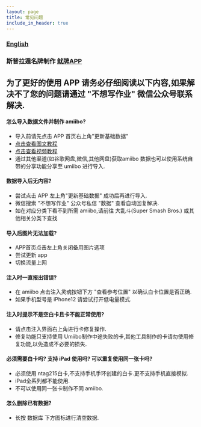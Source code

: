 ```yaml
---
layout: page
title: 常见问题
include_in_header: true
---
```

### [English](https://medium.com/@wzqwzq666/how-to-make-amiibo-with-iphone-in-2022-f0aca6d96b91)

### 斯普拉遁名牌制作 [鱿牌APP](https://splatoon.umiibo.app/)

## 为了更好的使用 APP 请务必仔细阅读以下内容,如果解决不了您的问题请通过 "不想写作业" 微信公众号联系解决.
#### 怎么导入数据文件并制作 amiibo?
- 导入前请先点击 APP 首页右上角"更新基础数据"
- [点击查看图文教程](https://www.bilibili.com/read/cv14944601)
- [点击查看视频教程](https://www.bilibili.com/video/BV1vg411N7j5)
- 通过其他渠道(如谷歌网盘,微信,其他网盘)获取amiibo 数据也可以使用系统自带的分享功能分享至 umiibo 进行导入.

#### 数据导入后无内容?
- 尝试点击 APP 左上角"更新基础数据" 成功后再进行导入.
- 微信搜索 "不想写作业" 公众号私信 "数据" 查看自动回复解决.
- 如在对应分类下看不到所需 amiibo,请前往 大乱斗(Super Smash Bros.) 或其他相关分类下查找

#### 导入后图片无法加载?
- APP首页点击左上角关闭备用图片选项
- 尝试更新 app
- 切换流量上网

#### 注入时一直报出错误?
- 在 amiibo 点击注入灵魂按钮下方 "查看参考位置" 以确认白卡位置是否正确.
- 如果手机型号是 iPhone12 请尝试打开低电量模式.

#### 注入时提示不是空白卡且卡不能正常使用?
- 请点击注入界面右上角进行卡修复操作.
- 修复功能只支持使用 Umiibo制作中途失败的卡,其他工具制作的卡请勿使用修复功能,以免造成不必要的损失.

#### 必须需要白卡吗? 支持 iPad 使用吗? 可以重复使用同一张卡吗?
- 必须使用 ntag215白卡,不支持手机手环创建的白卡.更不支持手机直接模拟.
- iPad全系列都不能使用.
- 不可以使用同一张卡制作不同 amiibo.

#### 怎么删除已有数据?
- 长按 数据库 下方图标进行清空数据.
